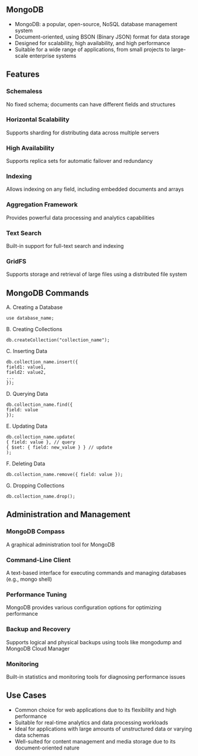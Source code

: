 ## MongoDB
- MongoDB: a popular, open-source, NoSQL database management system
- Document-oriented, using BSON (Binary JSON) format for data storage
- Designed for scalability, high availability, and high performance
- Suitable for a wide range of applications, from small projects to large-scale enterprise systems

## Features

###  Schemaless
No fixed schema; documents can have different fields and structures

###  Horizontal Scalability
Supports sharding for distributing data across multiple servers

### High Availability
Supports replica sets for automatic failover and redundancy

### Indexing
Allows indexing on any field, including embedded documents and arrays

###  Aggregation Framework
Provides powerful data processing and analytics capabilities

### Text Search
Built-in support for full-text search and indexing

### GridFS
Supports storage and retrieval of large files using a distributed file system

## MongoDB Commands
A. Creating a Database
```
use database_name;
```
B. Creating Collections
```
db.createCollection("collection_name");
```
C. Inserting Data
```
db.collection_name.insert({
field1: value1,
field2: value2,
...
});
```
D. Querying Data
```
db.collection_name.find({
field: value
});
```
E. Updating Data
```
db.collection_name.update(
{ field: value }, // query
{ $set: { field: new_value } } // update
);
```
F. Deleting Data
```
db.collection_name.remove({ field: value });
```
G. Dropping Collections
```
db.collection_name.drop();
```

## Administration and Management

### MongoDB Compass
A graphical administration tool for MongoDB

### Command-Line Client
A text-based interface for executing commands and managing databases (e.g., mongo shell)

###  Performance Tuning
MongoDB provides various configuration options for optimizing performance

###  Backup and Recovery
Supports logical and physical backups using tools like mongodump and MongoDB Cloud Manager

### Monitoring
Built-in statistics and monitoring tools for diagnosing performance issues

## Use Cases
- Common choice for web applications due to its flexibility and high performance
- Suitable for real-time analytics and data processing workloads
- Ideal for applications with large amounts of unstructured data or varying data schemas
- Well-suited for content management and media storage due to its document-oriented nature
